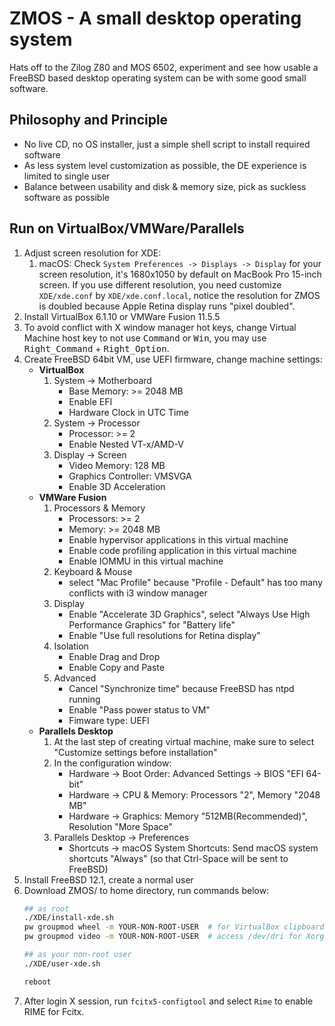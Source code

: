 # ZMOS - A small desktop operating system

Hats off to the Zilog Z80 and MOS 6502, experiment and see how usable a
FreeBSD based desktop operating system can be with some good small software.

## Philosophy and Principle

* No live CD, no OS installer, just a simple shell script to install required software
* As less system level customization as possible, the DE experience is limited to single user
* Balance between usability and disk & memory size, pick as suckless software as possible

## Run on VirtualBox/VMWare/Parallels

1. Adjust screen resolution for XDE:
    1. macOS: Check `System Preferences -> Displays -> Display` for your screen resolution, it's 1680x1050 by default on MacBook Pro 15-inch screen. If you use different resolution, you need customize `XDE/xde.conf` by `XDE/xde.conf.local`, notice the resolution for ZMOS is doubled because Apple Retina display runs "pixel doubled".
2. Install VirtualBox 6.1.10 or VMWare Fusion 11.5.5
3. To avoid conflict with X window manager hot keys, change Virtual Machine host key to not use <kbd>Command</kbd> or <kbd>Win</kbd>, you may use <kbd>Right_Command</kbd> + <kbd>Right_Option</kbd>.
4. Create FreeBSD 64bit VM, use UEFI firmware, change machine settings:
   * **VirtualBox**
      1. System -> Motherboard
         * Base Memory: >= 2048 MB
         * Enable EFI
         * Hardware Clock in UTC Time
      2. System -> Processor
         * Processor: >= 2
         * Enable Nested VT-x/AMD-V
      3. Display -> Screen
         * Video Memory: 128 MB
         * Graphics Controller: VMSVGA
         * Enable 3D Acceleration
   * **VMWare Fusion**
      1. Processors & Memory
         * Processors: >= 2
         * Memory: >= 2048 MB
         * Enable hypervisor applications in this virtual machine
         * Enable code profiling application in this virtual machine
         * Enable IOMMU in this virtual machine
      2. Keyboard & Mouse
         * select "Mac Profile" because "Profile - Default" has too many conflicts with i3 window manager
      3. Display
         * Enable "Accelerate 3D Graphics", select "Always Use High Performance Graphics" for "Battery life"
         * Enable "Use full resolutions for Retina display"
      4. Isolation
         * Enable Drag and Drop
         * Enable Copy and Paste
      5. Advanced
         * Cancel "Synchronize time" because FreeBSD has ntpd running
         * Enable "Pass power status to VM"
         * Fimware type: UEFI
   * **Parallels Desktop**
      1. At the last step of creating virtual machine, make sure to select "Customize settings before installation"
      2. In the configuration window:
         * Hardware -> Boot Order: Advanced Settings -> BIOS "EFI 64-bit"
         * Hardware -> CPU & Memory: Processors "2", Memory "2048 MB"
         * Hardware -> Graphics: Memory "512MB(Recommended)", Resolution "More Space"
      3. Parallels Desktop -> Preferences
         * Shortcuts -> macOS System Shortcuts: Send macOS system shortcuts "Always" (so that Ctrl-Space will be sent to FreeBSD)
5. Install FreeBSD 12.1, create a normal user
6. Download ZMOS/ to home directory, run commands below:
   ```sh
   ## as root
   ./XDE/install-xde.sh
   pw groupmod wheel -m YOUR-NON-ROOT-USER  # for VirtualBox clipboard sharing, window scaling
   pw groupmod video -m YOUR-NON-ROOT-USER  # access /dev/dri for Xorg 3D acceleration

   ## as your non-root user
   ./XDE/user-xde.sh

   reboot
   ```
7. After login X session, run `fcitx5-configtool` and select `Rime` to enable RIME for Fcitx.
